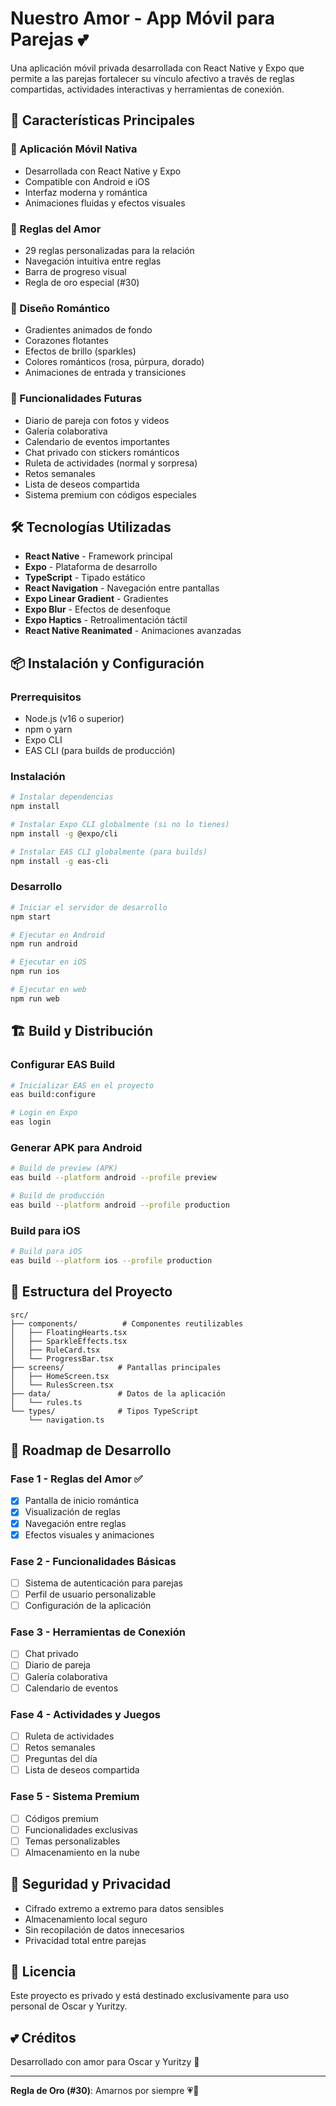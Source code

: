 # Nuestro Amor - App Móvil para Parejas 💕

Una aplicación móvil privada desarrollada con React Native y Expo que permite a las parejas fortalecer su vínculo afectivo a través de reglas compartidas, actividades interactivas y herramientas de conexión.

## 🚀 Características Principales

### 📱 Aplicación Móvil Nativa
- Desarrollada con React Native y Expo
- Compatible con Android e iOS
- Interfaz moderna y romántica
- Animaciones fluidas y efectos visuales

### 💖 Reglas del Amor
- 29 reglas personalizadas para la relación
- Navegación intuitiva entre reglas
- Barra de progreso visual
- Regla de oro especial (#30)

### 🎨 Diseño Romántico
- Gradientes animados de fondo
- Corazones flotantes
- Efectos de brillo (sparkles)
- Colores románticos (rosa, púrpura, dorado)
- Animaciones de entrada y transiciones

### 🔮 Funcionalidades Futuras
- Diario de pareja con fotos y videos
- Galería colaborativa
- Calendario de eventos importantes
- Chat privado con stickers románticos
- Ruleta de actividades (normal y sorpresa)
- Retos semanales
- Lista de deseos compartida
- Sistema premium con códigos especiales

## 🛠️ Tecnologías Utilizadas

- **React Native** - Framework principal
- **Expo** - Plataforma de desarrollo
- **TypeScript** - Tipado estático
- **React Navigation** - Navegación entre pantallas
- **Expo Linear Gradient** - Gradientes
- **Expo Blur** - Efectos de desenfoque
- **Expo Haptics** - Retroalimentación táctil
- **React Native Reanimated** - Animaciones avanzadas

## 📦 Instalación y Configuración

### Prerrequisitos
- Node.js (v16 o superior)
- npm o yarn
- Expo CLI
- EAS CLI (para builds de producción)

### Instalación
```bash
# Instalar dependencias
npm install

# Instalar Expo CLI globalmente (si no lo tienes)
npm install -g @expo/cli

# Instalar EAS CLI globalmente (para builds)
npm install -g eas-cli
```

### Desarrollo
```bash
# Iniciar el servidor de desarrollo
npm start

# Ejecutar en Android
npm run android

# Ejecutar en iOS
npm run ios

# Ejecutar en web
npm run web
```

## 🏗️ Build y Distribución

### Configurar EAS Build
```bash
# Inicializar EAS en el proyecto
eas build:configure

# Login en Expo
eas login
```

### Generar APK para Android
```bash
# Build de preview (APK)
eas build --platform android --profile preview

# Build de producción
eas build --platform android --profile production
```

### Build para iOS
```bash
# Build para iOS
eas build --platform ios --profile production
```

## 📱 Estructura del Proyecto

```
src/
├── components/          # Componentes reutilizables
│   ├── FloatingHearts.tsx
│   ├── SparkleEffects.tsx
│   ├── RuleCard.tsx
│   └── ProgressBar.tsx
├── screens/            # Pantallas principales
│   ├── HomeScreen.tsx
│   └── RulesScreen.tsx
├── data/               # Datos de la aplicación
│   └── rules.ts
└── types/              # Tipos TypeScript
    └── navigation.ts
```

## 🎯 Roadmap de Desarrollo

### Fase 1 - Reglas del Amor ✅
- [x] Pantalla de inicio romántica
- [x] Visualización de reglas
- [x] Navegación entre reglas
- [x] Efectos visuales y animaciones

### Fase 2 - Funcionalidades Básicas
- [ ] Sistema de autenticación para parejas
- [ ] Perfil de usuario personalizable
- [ ] Configuración de la aplicación

### Fase 3 - Herramientas de Conexión
- [ ] Chat privado
- [ ] Diario de pareja
- [ ] Galería colaborativa
- [ ] Calendario de eventos

### Fase 4 - Actividades y Juegos
- [ ] Ruleta de actividades
- [ ] Retos semanales
- [ ] Preguntas del día
- [ ] Lista de deseos compartida

### Fase 5 - Sistema Premium
- [ ] Códigos premium
- [ ] Funcionalidades exclusivas
- [ ] Temas personalizables
- [ ] Almacenamiento en la nube

## 🔐 Seguridad y Privacidad

- Cifrado extremo a extremo para datos sensibles
- Almacenamiento local seguro
- Sin recopilación de datos innecesarios
- Privacidad total entre parejas

## 📄 Licencia

Este proyecto es privado y está destinado exclusivamente para uso personal de Oscar y Yuritzy.

## 💕 Créditos

Desarrollado con amor para Oscar y Yuritzy 💖

---

**Regla de Oro (#30)**: Amarnos por siempre 💗🤍